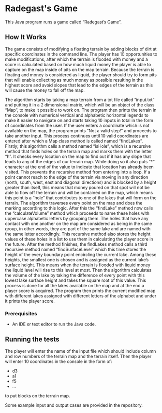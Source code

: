 # Radegast's Game

This Java program runs a game called “Radegast’s Game”.

## How It Works

The game consists of modifying a floating terrain by adding blocks of dirt at specific
coordinates in the command line. The player has 10 opportunities to make modifications, after
which the terrain is flooded with money and a score is calculated based on how much liquid
money the player is able to capture on the map inside of pits on the map terrain. Because the
terrain is floating and money is considered as liquid, the player should try to form pits that
will enable collecting as much money as possible resulting in the highest score and avoid slopes
that lead to the edges of the terrain as this will cause the money to fall off the map.

The algorithm starts by taking a map terrain from a txt file called “input.txt” and putting it
in a 2 dimensional matrix, which will be an object of the class “Map”, to make it possible to
work on. The program then prints the terrain in the console with numerical vertical and
alphabetic horizontal legends to make it easier to navigate on and starts taking 10 inputs in
total in the form of coordinates from the user. If the user enters a coordinate which is not
available on the map, the program prints “Not a valid step!” and proceeds to take another
input. This process continues until 10 valid coordinates are entered after which a Map class
method is called named “findLakes”. Firstly; this algorithm calls a method named “isHole”,
which is a recursive method that finds holes on the terrain map and marks them with the
letter “h”. It checks every location on the map to find out if it has any slope that leads to any
of the edges of our terrain map. While doing so it also puts “*” character at the end of the
value to indicate that location has already been visited. This prevents the recursive method
from entering into a loop. If a point cannot reach to the edge of the terrain via moving in any
direction (north, south, west, east and diagonal directions) and is blocked by a height greater
than itself, this means that money poured on that spot will not be able to flow off the terrain
and will be contained on the map, which means this point is a “hole” that contributes to one
of the lakes that will form on the terrain. The algorithm traverses every point on the map
and does the marking according to this logic. After this the “findLake” method now calls the
“calculateVolume” method which proceeds to name these holes with uppercase alphabetic
letters by grouping them. The holes that have any contact with one another on the map are
considered as being in the same group, in other words, they are part of the same lake and are
named with the same letter accordingly. This recursive method also stores the height values
of these holes in a list to use them in calculating the player score in the future. After the
method finishes, the findLakes method calls a third recursive method named
“findSurfaceLevel” which this time stores the height of the every boundary point encircling
the current lake. Among these heights, the smallest one is chosen and is assigned as the
current lake’s surface height. This means when the terrain is flooded with liquid money the
liquid level will rise to this level at most. Then the algorithm calculates the volume of the
lake by taking the difference of every point with this lowest lake surface height and takes
the square root of this value. This process is done for all the lakes available on the map and
at the end a player score is acquired. The program then prints the current modified map with
different lakes assigned with different letters of the alphabet and under it prints the player
score.

### Prerequisites

- An IDE or text editor to run the Java code.

## Running the tests

The player will enter the name of the input file which should include column and row numbers
of the terrain map and the terrain itself. Then the player will enter 10 coordinates in the
console in the form of:

- d3
- a1
- f5
- ...

to put blocks on the terrain map.

Some example input and output cases are provided in the repository.
